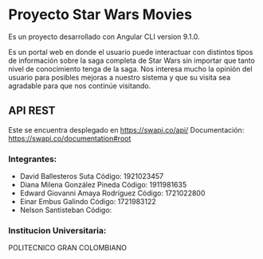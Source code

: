 # Proyecto Star Wars Movies

Es un proyecto desarrollado con Angular CLI version 9.1.0.

Es un portal web en donde el usuario puede interactuar con distintos tipos de información sobre la saga completa de Star Wars sin importar que tanto nivel de  conocimiento tenga de la saga.
Nos interesa mucho la opinión del usuario para posibles mejoras a nuestro sistema y que su visita sea agradable para que nos continúe visitando.

## API REST
  Este se encuentra desplegado en https://swapi.co/api/
  Documentación: https://swapi.co/documentation#root

### Integrantes:
- David Ballesteros Suta  Código: 1921023457
- Diana Milena González Pineda  Código: 1911981635
- Edward Giovanni Amaya Rodríguez  Código: 1721022800
- Einar Embus Galindo  Código: 1721983122
- Nelson Santisteban   Código:

### Institucion Universitaria:
POLITECNICO GRAN COLOMBIANO
